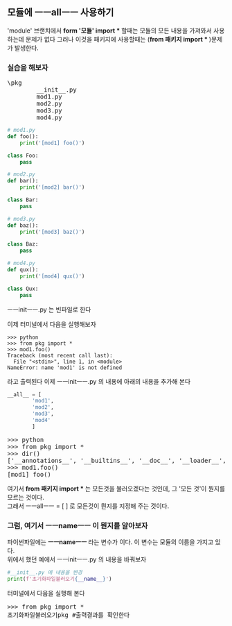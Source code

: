 ## 모듈에 ㅡㅡallㅡㅡ 사용하기

'module' 브랜치에서 <b>form '모듈' import * </b>할때는 모듈의 모든 내용을 가져와서 사용하는데 문제가 없다 그러나 이것을 패키지에 사용할때는 (<b>from 패키지 import * </b> )문제가 발생한다. 

### 실습을 해보자
<pre>
\pkg
        __init__.py
        mod1.py
        mod2.py
        mod3.py
        mod4.py
</pre>

```python
# mod1.py
def foo():
    print('[mod1] foo()')

class Foo:
    pass

```
```python
# mod2.py
def bar():
    print('[mod2] bar()')

class Bar:
    pass
```


```python
# mod3.py
def baz():
    print('[mod3] baz()')

class Baz:
    pass
```

```python
# mod4.py
def qux():
    print('[mod4] qux()')

class Qux:
    pass

```
ㅡㅡinitㅡㅡ.py 는 빈파일로 한다   

이제 터미널에서 다음을 실행해보자
```
>>> python
>>> from pkg import *
>>> mod1.foo()
Traceback (most recent call last):
  File "<stdin>", line 1, in <module>
NameError: name 'mod1' is not defined
```
라고 출력된다
이제  ㅡㅡinitㅡㅡ.py 의 내용에 아래의 내용을 추가해 본다
```python
__all__ = [
        'mod1',
        'mod2',
        'mod3',
        'mod4'
        ]

```

<pre>
>>> python
>>> from pkg import *
>>> dir()
['__annotations__', '__builtins__', '__doc__', '__loader__', '__name__', '__package__', '__spec__', 'mod1', 'mod2', 'mod3', 'mod4']
>>> mod1.foo()
[mod1] foo()
</pre>

여기서 <b>from 패키지 import * </b>는 모든것을 불러오겠다는 것인데, 그 '모든 것'이 뭔지를 모르는 것이다.   
그래서 ㅡㅡallㅡㅡ = [  ] 로 모든것이 뭔지를 지정해 주는 것이다.  

### 그럼, 여기서 ㅡㅡnameㅡㅡ 이 뭔지를 알아보자  
파이썬파일에는 <b> ㅡㅡnameㅡㅡ </b> 라는 변수가 이다. 이 변수는 모듈의 이름을 가지고 있다.  
위에서 했던 예에서 ㅡㅡinitㅡㅡ.py 의 내용을 바꿔보자

```python
#__init__.py 에 내용을 변경
print(f'초기화파일불러오기{__name__}')
```
터미널에서 다음을 실행해 본다  
<pre>
>>> from pkg import *
초기화파일불러오기pkg #출력결과를 확인한다


</pre>

